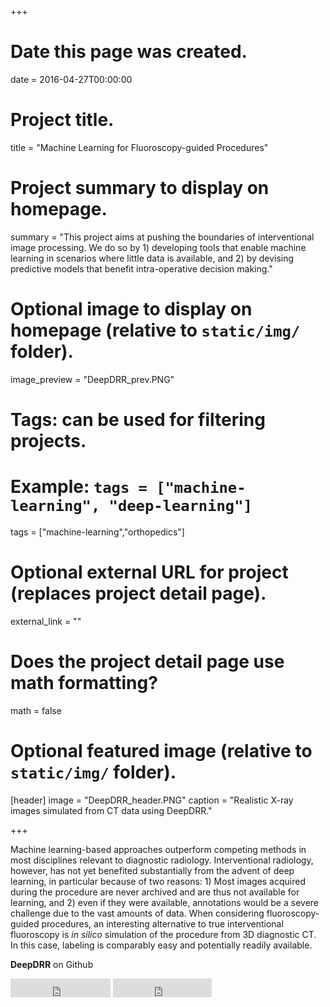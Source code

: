 +++
# Date this page was created.
date = 2016-04-27T00:00:00

# Project title.
title = "Machine Learning for Fluoroscopy-guided Procedures"

# Project summary to display on homepage.
summary = "This project aims at pushing the boundaries of interventional image processing. We do so by 1) developing tools that enable machine learning in scenarios where little data is available, and 2) by devising predictive models that benefit intra-operative decision making."

# Optional image to display on homepage (relative to `static/img/` folder).
image_preview = "DeepDRR_prev.PNG"

# Tags: can be used for filtering projects.
# Example: `tags = ["machine-learning", "deep-learning"]`
tags = ["machine-learning","orthopedics"]

# Optional external URL for project (replaces project detail page).
external_link = ""

# Does the project detail page use math formatting?
math = false

# Optional featured image (relative to `static/img/` folder).
[header]
image = "DeepDRR_header.PNG"
caption = "Realistic X-ray images simulated from CT data using DeepDRR."

+++

Machine learning-based approaches outperform competing methods in most disciplines relevant to diagnostic radiology. Interventional radiology, however, has not yet benefited substantially from the advent of deep learning, in particular because of two reasons: 1) Most images acquired during the procedure are never archived and are thus not available for learning, and 2) even if they were available, annotations would be a severe challenge due to the vast amounts of data. When considering fluoroscopy-guided procedures, an interesting alternative to true interventional fluoroscopy is *in silico* simulation of the procedure from 3D diagnostic CT. In this case, labeling is comparably easy and potentially readily available.

**DeepDRR** on Github  

<iframe style="display: inline-block;" src="https://ghbtns.com/github-btn.html?user=mathiasunberath&amp;repo=DeepDRR&amp;type=star&amp;count=true&amp;size=large" scrolling="0" width="160px" height="30px" frameborder="0"></iframe>
<iframe style="display: inline-block;" src="https://ghbtns.com/github-btn.html?user=mathiasunberath&amp;repo=DeepDRR&amp;type=fork&amp;count=true&amp;size=large" scrolling="0" width="158px" height="30px" frameborder="0"></iframe>